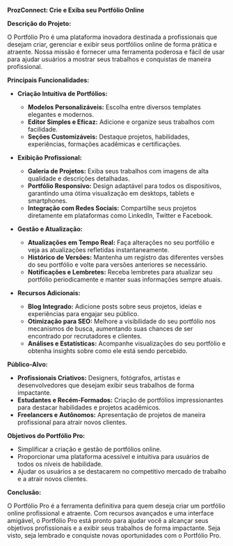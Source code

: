 **ProzConnect: Crie e Exiba seu Portfólio Online**

**Descrição do Projeto:**

O Portfólio Pro é uma plataforma inovadora destinada a profissionais que desejam criar, gerenciar e exibir seus portfólios online de forma prática e atraente. Nossa missão é fornecer uma ferramenta poderosa e fácil de usar para ajudar usuários a mostrar seus trabalhos e conquistas de maneira profissional.

**Principais Funcionalidades:**

- **Criação Intuitiva de Portfólios:**
  - **Modelos Personalizáveis:** Escolha entre diversos templates elegantes e modernos.
  - **Editor Simples e Eficaz:** Adicione e organize seus trabalhos com facilidade.
  - **Seções Customizáveis:** Destaque projetos, habilidades, experiências, formações acadêmicas e certificações.

- **Exibição Profissional:**
  - **Galeria de Projetos:** Exiba seus trabalhos com imagens de alta qualidade e descrições detalhadas.
  - **Portfólio Responsivo:** Design adaptável para todos os dispositivos, garantindo uma ótima visualização em desktops, tablets e smartphones.
  - **Integração com Redes Sociais:** Compartilhe seus projetos diretamente em plataformas como LinkedIn, Twitter e Facebook.

- **Gestão e Atualização:**
  - **Atualizações em Tempo Real:** Faça alterações no seu portfólio e veja as atualizações refletidas instantaneamente.
  - **Histórico de Versões:** Mantenha um registro das diferentes versões do seu portfólio e volte para versões anteriores se necessário.
  - **Notificações e Lembretes:** Receba lembretes para atualizar seu portfólio periodicamente e manter suas informações sempre atuais.

- **Recursos Adicionais:**
  - **Blog Integrado:** Adicione posts sobre seus projetos, ideias e experiências para engajar seu público.
  - **Otimização para SEO:** Melhore a visibilidade do seu portfólio nos mecanismos de busca, aumentando suas chances de ser encontrado por recrutadores e clientes.
  - **Análises e Estatísticas:** Acompanhe visualizações do seu portfólio e obtenha insights sobre como ele está sendo percebido.

**Público-Alvo:**

- **Profissionais Criativos:** Designers, fotógrafos, artistas e desenvolvedores que desejam exibir seus trabalhos de forma impactante.
- **Estudantes e Recém-Formados:** Criação de portfólios impressionantes para destacar habilidades e projetos acadêmicos.
- **Freelancers e Autônomos:** Apresentação de projetos de maneira profissional para atrair novos clientes.

**Objetivos do Portfólio Pro:**

- Simplificar a criação e gestão de portfólios online.
- Proporcionar uma plataforma acessível e intuitiva para usuários de todos os níveis de habilidade.
- Ajudar os usuários a se destacarem no competitivo mercado de trabalho e a atrair novos clientes.

**Conclusão:**

O Portfólio Pro é a ferramenta definitiva para quem deseja criar um portfólio online profissional e atraente. Com recursos avançados e uma interface amigável, o Portfólio Pro está pronto para ajudar você a alcançar seus objetivos profissionais e a exibir seus trabalhos de forma impactante. Seja visto, seja lembrado e conquiste novas oportunidades com o Portfólio Pro.